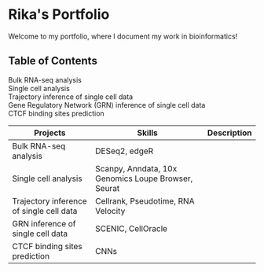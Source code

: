 # Rika's Portfolio

Welcome to my portfolio, where I document my work in bioinformatics!

## Table of Contents

Bulk RNA-seq analysis \
Single cell analysis  \
Trajectory inference of single cell data \
Gene Regulatory Network (GRN) inference of single cell data \
CTCF binding sites prediction

| Projects                                  | Skills                                                   | Description  |
| -------------                             | -------------                                            | ------------ |
| Bulk RNA-seq analysis                     | DESeq2, edgeR                                            |
| Single cell analysis                      | Scanpy, Anndata, 10x Genomics Loupe Browser, Seurat      |
| Trajectory inference of single cell data  | Cellrank, Pseudotime, RNA Velocity
| GRN inference of single cell data         | SCENIC, CellOracle                                       |              |
| CTCF binding sites prediction             | CNNs






























